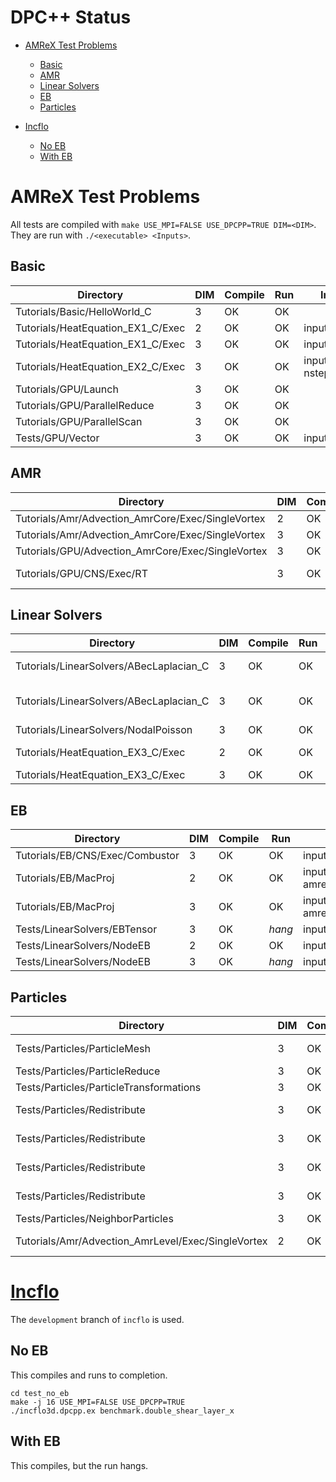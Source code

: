 # DPC++ Status

- [AMReX Test Problems](#AMReX-Test-Problems)
  * [Basic](#Basic)
  * [AMR](#AMR)
  * [Linear Solvers](#Linear-Solvers)
  * [EB](#EB)
  * [Particles](#Particles)

- [Incflo](#Incflo)
  * [No EB](#No-EB)
  * [With EB](#With-EB)


# AMReX Test Problems

All tests are compiled with `make USE_MPI=FALSE USE_DPCPP=TRUE DIM=<DIM>`.  They are run with `./<executable> <Inputs>`.

## Basic

| Directory | DIM | Compile | Run | Inputs |
| ------ | --- | ---------- | ---------- | ---------- |
| Tutorials/Basic/HelloWorld_C  | 3 | OK | OK |        |
| Tutorials/HeatEquation_EX1_C/Exec | 2 | OK | OK | inputs |
| Tutorials/HeatEquation_EX1_C/Exec | 3 | OK | OK | inputs |
| Tutorials/HeatEquation_EX2_C/Exec | 3 | OK | OK | inputs nsteps=1000 |
| Tutorials/GPU/Launch | 3 | OK | OK | |
| Tutorials/GPU/ParallelReduce | 3 | OK | OK |  |
| Tutorials/GPU/ParallelScan | 3 | OK | OK | |
| Tests/GPU/Vector | 3 | OK | OK | inputs |

## AMR

| Directory | DIM | Compile | Run | Inputs |
| ------ | --- | ---------- | ---------- | ---------- |
| Tutorials/Amr/Advection_AmrCore/Exec/SingleVortex | 2 | OK | OK | inputs |
| Tutorials/Amr/Advection_AmrCore/Exec/SingleVortex | 3 | OK | OK | inputs max_step=100 |
| Tutorials/GPU/Advection_AmrCore/Exec/SingleVortex | 3 | OK | OK | inputs |
| Tutorials/GPU/CNS/Exec/RT | 3 | OK | OK | inputs-rt amrex.fpe_trap_invalid=0 |

## Linear Solvers

| Directory | DIM | Compile | Run | Inputs |
| ------ | --- | ---------- | ---------- | ---------- |
| Tutorials/LinearSolvers/ABecLaplacian_C | 3 | OK | OK | inputs-rt-poisson-lev |
| Tutorials/LinearSolvers/ABecLaplacian_C | 3 | OK | OK | inputs-rt-abeclap-com |
| Tutorials/LinearSolvers/NodalPoisson | 3 | OK | OK | inputs-rt |
| Tutorials/HeatEquation_EX3_C/Exec | 2 | OK | OK | inputs_2d nsteps=100 |
| Tutorials/HeatEquation_EX3_C/Exec | 3 | OK | OK | inputs_3d |

## EB

| Directory | DIM | Compile | Run | Inputs |
| ------ | --- | ---------- | ---------- | ---------- |
| Tutorials/EB/CNS/Exec/Combustor | 3 | OK | OK | inputs.regt |
| Tutorials/EB/MacProj | 2 | OK | OK | inputs amrex.fpe_trap_invalid=0 |
| Tutorials/EB/MacProj | 3 | OK | OK | inputs amrex.fpe_trap_invalid=0 |
| Tests/LinearSolvers/EBTensor | 3 | OK | *hang* | inputs.rt.3d verbose=1 |
| Tests/LinearSolvers/NodeEB | 2 | OK | OK | inputs.rt.2d |
| Tests/LinearSolvers/NodeEB | 3 | OK | *hang* | inputs.rt.3d.y verbose=1 |

## Particles

| Directory | DIM | Compile | Run | Inputs |
| ------ | --- | ---------- | ---------- | ---------- |
| Tests/Particles/ParticleMesh | 3 | OK | OK | inputs nx=64 ny=64 nz=64 nppc=4 |
| Tests/Particles/ParticleReduce | 3 | OK | OK | inputs |
| Tests/Particles/ParticleTransformations | 3 | OK | OK | inputs |
| Tests/Particles/Redistribute | 3 | OK | OK | inputs.rt.cuda redistribute.do_random=0 |
| Tests/Particles/Redistribute | 3 | OK | OK | inputs.rt.cuda.sort redistribute.do_random=0 |
| Tests/Particles/Redistribute | 3 | OK | OK | inputs.rt.cuda.nonperiodic redistribute.do_random=0 |
| Tests/Particles/Redistribute | 3 | OK | OK | inputs.rt.cuda.mr redistribute.do_random=0 |
| Tests/Particles/NeighborParticles | 3 | OK | OK | inputs |
| Tutorials/Amr/Advection_AmrLevel/Exec/SingleVortex | 2 | OK | OK | inputs.tracers particles.do_tiling=0 |


# [Incflo](https://github.com/AMReX-Codes/incflo)

The `development` branch of `incflo` is used.

## No EB

This compiles and runs to completion.
```
cd test_no_eb
make -j 16 USE_MPI=FALSE USE_DPCPP=TRUE
./incflo3d.dpcpp.ex benchmark.double_shear_layer_x
```

## With EB

This compiles, but the run hangs.
